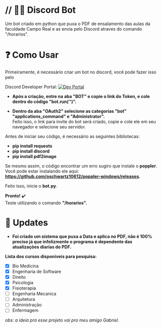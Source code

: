 
# // 👨‍💻 Discord Bot

Um bot criado em python que puxa o PDF de ensalamento das aulas da faculdade Campo Real e as envia pelo Discord atraves do comando "/horarios".




# ❓ Como Usar

Primeiramente, é necessário criar um bot no discord, você pode fazer isso pelo       

Discord Developer Portal:
[![Dev Portal](https://img.shields.io/badge/discord-000?style=for-the-badge&logo=discord&logoColor=white)](https://discord.com/developers/applications)

* **Após a criação, entre na aba "BOT" e copie o link do Token, e cole dentro do código "bot.run('')".**

* **Dentro da aba "OAuth2" selecione as categorias "bot" "applications_command" e "Administrator".**                                                                                                                                   
Feito isso, o link para invite do bot será criado, copie e cole ele em seu navegador e selecione seu servidor.

Antes de iniciar seu código, é necessário as seguintes bibliotecas:

* **pip install requests**
* **pip install discord**
* **pip install pdf2image**

Se mesmo assim, o código encontrar um erro sugiro que instale o **poppler**.
Você pode estar instalando ele aqui: **https://github.com/oschwartz10612/poppler-windows/releases.**

Feito isso, inicie o **bot.py**.

**Pronto!**  ✔️  
Teste utilizando o comando **"/horarios".**


# 🚀 Updates

* **Foi criado um sistema que puxa a Data e aplica no PDF, não é 100% preciso já que infelizmente o programa é dependente das atualizações diarias do PDF.**

**Lista dos cursos disponiveis para pesquisa:**
- [X] Bio Medicina 
- [X] Engenharia de Software 
- [X] Direito
- [X] Psicologia
- [X] Fisioterapia 
- [ ] Engenharia Mecanica 
- [ ] Arquitetura 
- [ ] Administração
- [ ] Enfermagem

*obs: a ideia pra esse projeto vai pro meu amigo Gabriel.*
